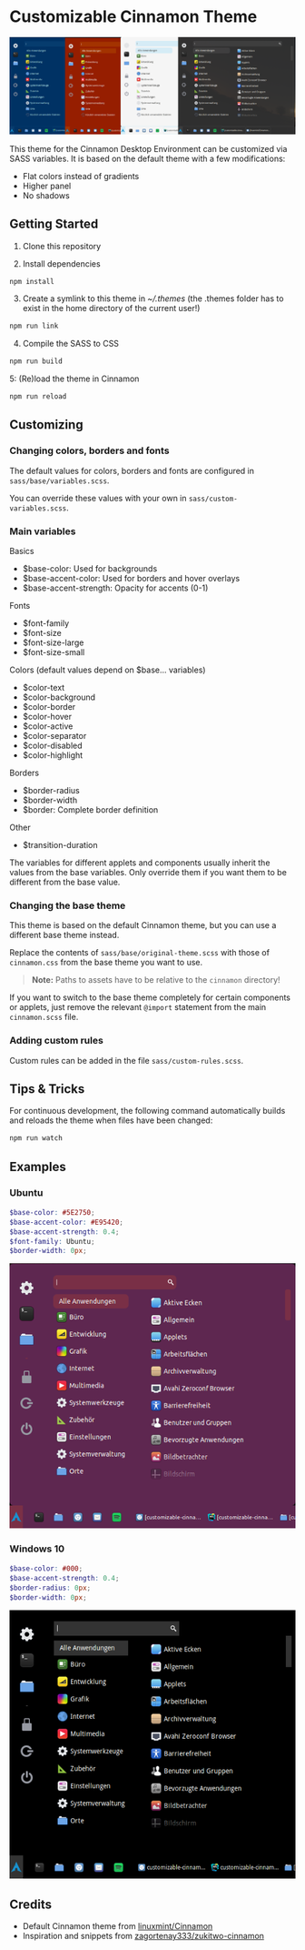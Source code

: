 # Customizable Cinnamon Theme

![theme](assets/screenshot.png)

This theme for the Cinnamon Desktop Environment can be customized via SASS variables. It is based on the default theme with a few modifications:

*   Flat colors instead of gradients
*   Higher panel
*   No shadows


## Getting Started

1. Clone this repository

2. Install dependencies

```sh
npm install
```

3. Create a symlink to this theme in *~/.themes* (the .themes folder has to exist in the home directory of the current user!)

```sh
npm run link
```

4. Compile the SASS to CSS

```sh
npm run build
```

5: (Re)load the theme in Cinnamon

```sh
npm run reload
```

## Customizing

### Changing colors, borders and fonts

The default values for colors, borders and fonts are configured in `sass/base/variables.scss`.

You can override these values with your own in `sass/custom-variables.scss`.

### Main variables

Basics

*   $base-color: Used for backgrounds
*   $base-accent-color: Used for borders and hover overlays
*   $base-accent-strength: Opacity for accents (0-1)

Fonts

*   $font-family
*   $font-size
*   $font-size-large
*   $font-size-small

Colors (default values depend on $base... variables)

*   $color-text
*   $color-background
*   $color-border
*   $color-hover
*   $color-active
*   $color-separator
*   $color-disabled
*   $color-highlight

Borders

*   $border-radius
*   $border-width
*   $border: Complete border definition

Other

*   $transition-duration

The variables for different applets and components usually inherit the values from the base variables. Only override them if you want them to be different from the base value.


### Changing the base theme

This theme is based on the default Cinnamon theme, but you can use a different base theme instead.

Replace the contents of `sass/base/original-theme.scss` with those of `cinnamon.css` from the base theme you want to use. 

> **Note:** Paths to assets have to be relative to the `cinnamon` directory!

If you want to switch to the base theme completely for certain components or applets, just remove the relevant `@import` statement from the main `cinnamon.scss` file.

### Adding custom rules

Custom rules can be added in the file `sass/custom-rules.scss`.


## Tips & Tricks

For continuous development, the following command automatically builds and reloads the theme when files have been changed:

```sh
npm run watch
```

## Examples

### Ubuntu

```scss
$base-color: #5E2750;
$base-accent-color: #E95420;
$base-accent-strength: 0.4;
$font-family: Ubuntu;
$border-width: 0px;
```

![Example Ubuntu](assets/screenshot-ubuntu.png)

### Windows 10

```scss
$base-color: #000;
$base-accent-strength: 0.4;
$border-radius: 0px;
$border-width: 0px;
```

![Example Windows 10](assets/screenshot-win10.png)

## Credits

*   Default Cinnamon theme from [linuxmint/Cinnamon](https://github.com/linuxmint/Cinnamon)
*   Inspiration and snippets from [zagortenay333/zukitwo-cinnamon](https://github.com/zagortenay333/zukitwo-cinnamon)
